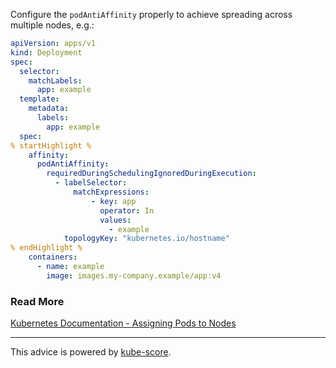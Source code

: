 Configure the `podAntiAffinity` properly to achieve spreading across multiple nodes, e.g.:

```yaml
apiVersion: apps/v1
kind: Deployment
spec:
  selector:
    matchLabels:
      app: example
  template:
    metadata:
      labels:
        app: example
  spec:
% startHighlight %
    affinity:
      podAntiAffinity:
        requiredDuringSchedulingIgnoredDuringExecution:
          - labelSelector:
              matchExpressions:
                  - key: app
                    operator: In
                    values:
                      - example
            topologyKey: "kubernetes.io/hostname"
% endHighlight %
    containers:
      - name: example
        image: images.my-company.example/app:v4
```

### Read More
[Kubernetes Documentation - Assigning Pods to Nodes](https://kubernetes.io/docs/concepts/configuration/assign-pod-node/)

---
This advice is powered by [kube-score](https://kube-score.com/).
